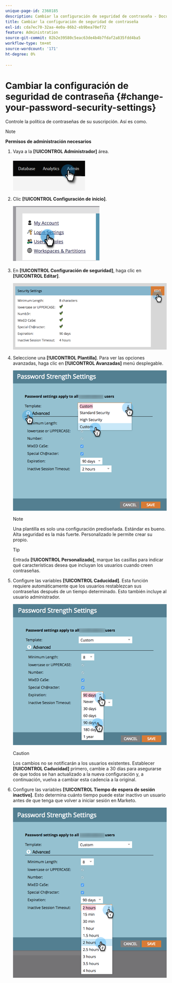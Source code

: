 ```yaml
---
unique-page-id: 2360185
description: Cambiar la configuración de seguridad de contraseña - Documentos de Marketo - Documentación del producto
title: Cambiar la configuración de seguridad de contraseña
exl-id: cda7ec70-32aa-4e0a-86b2-eb9bea70ef72
feature: Administration
source-git-commit: 02b2e39580c5eac63de4b4b7fdaf2a835fdd4ba5
workflow-type: tm+mt
source-wordcount: '171'
ht-degree: 0%

---
```


# Cambiar la configuración de seguridad de contraseña {#change-your-password-security-settings}

Controle la política de contraseñas de su suscripción. Así es como.

>[!NOTE]
>
>**Permisos de administración necesarios**

1. Vaya a la **[!UICONTROL Administrador]** área.

   ![](assets/change-your-password-security-settings-1.png)

1. Clic **[!UICONTROL Configuración de inicio]**.

   ![](assets/change-your-password-security-settings-2.png)

1. En **[!UICONTROL Configuración de seguridad]**, haga clic en **[!UICONTROL Editar]**.

   ![](assets/change-your-password-security-settings-3.png)

1. Seleccione una **[!UICONTROL Plantilla]**. Para ver las opciones avanzadas, haga clic en **[!UICONTROL Avanzadas]** menú desplegable.

   ![](assets/change-your-password-security-settings-4.png)

   >[!NOTE]
   >
   >Una plantilla es solo una configuración prediseñada. Estándar es bueno. Alta seguridad es la más fuerte. Personalizado le permite crear su propio.

   >[!TIP]
   >
   >Entrada **[!UICONTROL Personalizado]**, marque las casillas para indicar qué características desea que incluyan los usuarios cuando creen contraseñas.

1. Configure las variables **[!UICONTROL Caducidad]**. Esta función requiere automáticamente que los usuarios restablezcan sus contraseñas después de un tiempo determinado. Esto también incluye al usuario administrador.

   ![](assets/change-your-password-security-settings-5.png)

   >[!CAUTION]
   >
   >Los cambios no se notificarán a los usuarios existentes. Establecer **[!UICONTROL Caducidad]** primero, cambie a 30 días para asegurarse de que todos se han actualizado a la nueva configuración y, a continuación, vuelva a cambiar esta cadencia a la original.

1. Configure las variables **[!UICONTROL Tiempo de espera de sesión inactivo]**. Esto determina cuánto tiempo puede estar inactivo un usuario antes de que tenga que volver a iniciar sesión en Marketo.

   ![](assets/change-your-password-security-settings-6.png)
